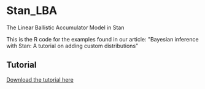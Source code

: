 # Stan_LBA
The Linear Ballistic Accumulator Model in Stan

This is the R code for the examples found in our article: "Bayesian inference with Stan: A tutorial on adding custom distributions"

## Tutorial
[Download the tutorial here](https://www.researchgate.net/publication/303905613_Bayesian_inference_with_Stan_A_tutorial_on_adding_custom_distributions)
